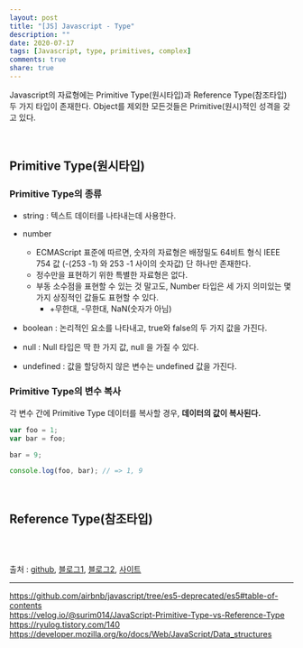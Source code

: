 ```yaml
---
layout: post
title: "[JS] Javascript - Type"
description: ""
date: 2020-07-17
tags: [Javascript, type, primitives, complex]
comments: true
share: true
---
```


Javascript의 자료형에는 Primitive Type(원시타입)과 Reference Type(참조타입) 두 가지 타입이 존재한다.
Object를 제외한 모든것들은 Primitive(원시)적인 성격을 갖고 있다.

<br>

## Primitive Type(원시타입)
### Primitive Type의 종류
* string : 텍스트 데이터를 나타내는데 사용한다.
* number
    * ECMAScript 표준에 따르면, 숫자의 자료형은 배정밀도 64비트 형식 IEEE 754 값 (-(253 -1) 와 253 -1 사이의 숫자값) 단 하나만 존재한다.
    * 정수만을 표현하기 위한 특별한 자료형은 없다.
    * 부동 소수점을 표현할 수 있는 것 말고도, Number 타입은 세 가지 의미있는 몇가지 상징적인 값들도 표현할 수 있다. 
        * +무한대, -무한대, NaN(숫자가 아님)

* boolean : 논리적인 요소를 나타내고, true와 false의 두 가지 값을 가진다.
* null : Null 타입은 딱 한 가지 값, null 을 가질 수 있다.
* undefined : 값을 할당하지 않은 변수는 undefined 값을 가진다.


### Primitive Type의 변수 복사
각 변수 간에 Primitive Type 데이터를 복사할 경우, <strong>데이터의 값이 복사된다.</strong>

```javascript
var foo = 1;
var bar = foo;

bar = 9;

console.log(foo, bar); // => 1, 9
```
<br>

## Reference Type(참조타입)

    

<br>


<br>

<p class="reference-txt">출처 : 
    <a href="https://github.com/airbnb/javascript/tree/es5-deprecated/es5#table-of-contents" target="_blankd">github</a>,
    <a href="https://velog.io/@surim014/JavaScript-Primitive-Type-vs-Reference-Type" target="_blankd">블로그1</a>,
    <a href="https://ryulog.tistory.com/140" target="_blankd">블로그2</a>,
    <a href="https://developer.mozilla.org/ko/docs/Web/JavaScript/Data_structures" target="_blankd">사이트</a>
</p>

--- 
https://github.com/airbnb/javascript/tree/es5-deprecated/es5#table-of-contents <br>
https://velog.io/@surim014/JavaScript-Primitive-Type-vs-Reference-Type <br>
https://ryulog.tistory.com/140<br>
https://developer.mozilla.org/ko/docs/Web/JavaScript/Data_structures